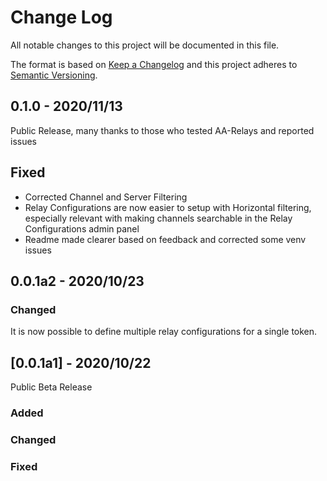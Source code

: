 # Change Log

All notable changes to this project will be documented in this file.

The format is based on [Keep a Changelog](http://keepachangelog.com/)
and this project adheres to [Semantic Versioning](http://semver.org/).

## 0.1.0 - 2020/11/13
Public Release, many thanks to those who tested AA-Relays and reported issues

## Fixed

- Corrected Channel and Server Filtering
- Relay Configurations are now easier to setup with Horizontal filtering, especially relevant with making channels searchable in the Relay Configurations admin panel
- Readme made clearer based on feedback and corrected some venv issues

## 0.0.1a2 - 2020/10/23

### Changed

It is now possible to define multiple relay configurations for a single token.

## [0.0.1a1] - 2020/10/22

Public Beta Release

### Added

### Changed

### Fixed
